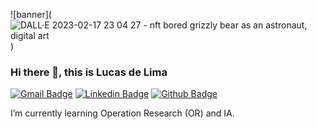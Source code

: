 
![banner](![DALL·E 2023-02-17 23 04 27 - nft bored grizzly bear as an astronaut, digital art](https://user-images.githubusercontent.com/94420252/219826233-884cad18-2c86-4bfa-925f-6e50ce8ef6ab.png))



### Hi there 👋, this is Lucas de Lima


[![Gmail Badge](https://img.shields.io/badge/-lucaskydelima@gmail.com-c14438?style=flat&logo=Gmail&logoColor=white&link=mailto:lucaskydelima@gmail.com)](mailto:lucaskydelima@gmail.com) 
[![Linkedin Badge](https://img.shields.io/badge/-lucaskydelima-0072b1?style=flat&logo=Linkedin&logoColor=white&link=https://www.linkedin.com/in/lucas-sky-de-lima/)](https://www.linkedin.com/in/lucas-sky-de-lima/) 
[![Github Badge](https://img.shields.io/badge/-lucaskydelima-grey?style=flat&logo=github&logoColor=white&link=https://github.com/lucaskydelima)](https://github.com/lucaskydelima) 


I’m currently learning Operation Research (OR) and IA.


